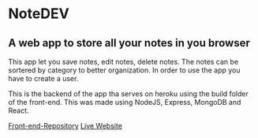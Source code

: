 # NoteDEV
## A web app to store all your notes in you browser
This app let you save notes, edit notes, delete notes.
The notes can be sortered by category to better organization.
In order to use the app you have to create a user.

This is the backend of the app tha serves on heroku using the build folder of the front-end.
This was made using NodeJS, Express, MongoDB and React.

[Front-end-Repository](https://github.com/gabitodev/noteapp-frontend)
[Live Website](https://note-dev.herokuapp.com/notes)